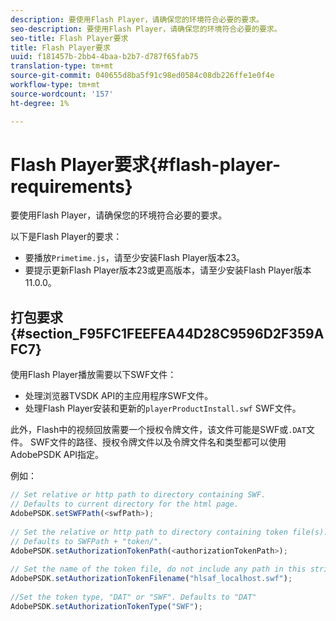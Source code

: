 ```yaml
---
description: 要使用Flash Player，请确保您的环境符合必要的要求。
seo-description: 要使用Flash Player，请确保您的环境符合必要的要求。
seo-title: Flash Player要求
title: Flash Player要求
uuid: f181457b-2bb4-4baa-b2b7-d787f65fab75
translation-type: tm+mt
source-git-commit: 040655d8ba5f91c98ed0584c08db226ffe1e0f4e
workflow-type: tm+mt
source-wordcount: '157'
ht-degree: 1%

---
```



# Flash Player要求{#flash-player-requirements}

要使用Flash Player，请确保您的环境符合必要的要求。

<!--<a id="section_FEE654D506EC4D85AE77302AD2A27777"></a>-->

以下是Flash Player的要求：

* 要播放`Primetime.js`，请至少安装Flash Player版本23。
* 要提示更新Flash Player版本23或更高版本，请至少安装Flash Player版本11.0.0。

## 打包要求{#section_F95FC1FEEFEA44D28C9596D2F359AFC7}

使用Flash Player播放需要以下SWF文件：

* 处理浏览器TVSDK API的主应用程序SWF文件。
* 处理Flash Player安装和更新的`playerProductInstall.swf` SWF文件。

此外，Flash中的视频回放需要一个授权令牌文件，该文件可能是SWF或`.DAT`文件。 SWF文件的路径、授权令牌文件以及令牌文件名和类型都可以使用AdobePSDK API指定。

例如：

```js
// Set relative or http path to directory containing SWF.  
// Defaults to current directory for the html page. 
AdobePSDK.setSWFPath(<swfPath>); 
 
// Set the relative or http path to directory containing token file(s). 
// Defaults to SWFPath + "token/". 
AdobePSDK.setAuthorizationTokenPath(<authorizationTokenPath>); 
 
// Set the name of the token file, do not include any path in this string. 
AdobePSDK.setAuthorizationTokenFilename("hlsaf_localhost.swf"); 
 
//Set the token type, "DAT" or "SWF". Defaults to "DAT" 
AdobePSDK.setAuthorizationTokenType("SWF");
```


